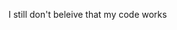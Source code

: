 I still don't beleive that my code works

<!---
udayVK/udayVK is a ✨ special ✨ repository because its `README.md` (this file) appears on your GitHub profile.
You can click the Preview link to take a look at your changes.
--->
